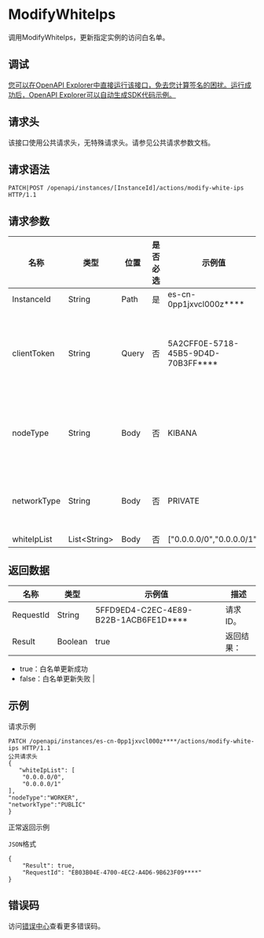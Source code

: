 # ModifyWhiteIps

调用ModifyWhiteIps，更新指定实例的访问白名单。

## 调试

[您可以在OpenAPI Explorer中直接运行该接口，免去您计算签名的困扰。运行成功后，OpenAPI Explorer可以自动生成SDK代码示例。](https://api.aliyun.com/#product=elasticsearch&api=ModifyWhiteIps&type=ROA&version=2017-06-13)

## 请求头

该接口使用公共请求头，无特殊请求头。请参见公共请求参数文档。

## 请求语法

```
PATCH|POST /openapi/instances/[InstanceId]/actions/modify-white-ips HTTP/1.1
```

## 请求参数

|名称|类型|位置|是否必选|示例值|描述|
|--|--|--|----|---|--|
|InstanceId|String|Path|是|es-cn-0pp1jxvcl000z\*\*\*\*|实例ID。 |
|clientToken|String|Query|否|5A2CFF0E-5718-45B5-9D4D-70B3FF\*\*\*\*|用于保证请求的幂等性。由客户端生成该参数值，要保证在不同请求间唯一，最大不超过64个ASCII字符。 |
|nodeType|String|Body|否|KIBANA|集群类型。可选值：WORKER（Elasticsearch集群）、KIBANA（Kibana集群）。 |
|networkType|String|Body|否|PRIVATE|网络类型。可选值：PRIVATE（私网）、PUBLIC（公网）。 |
|whiteIpList|List<String\>|Body|否|\["0.0.0.0/0","0.0.0.0/1"\]|白名单列表。 |

## 返回数据

|名称|类型|示例值|描述|
|--|--|---|--|
|RequestId|String|5FFD9ED4-C2EC-4E89-B22B-1ACB6FE1D\*\*\*\*|请求ID。 |
|Result|Boolean|true|返回结果：

 -   true：白名单更新成功
-   false：白名单更新失败 |

## 示例

请求示例

```
PATCH /openapi/instances/es-cn-0pp1jxvcl000z****/actions/modify-white-ips HTTP/1.1
公共请求头
{
   "whiteIpList": [
    "0.0.0.0/0",
    "0.0.0.0/1"
],
"nodeType":"WORKER",
"networkType":"PUBLIC"
}
```

正常返回示例

`JSON`格式

```
{
	"Result": true,
	"RequestId": "EB03B04E-4700-4EC2-A4D6-9B623F09****"
}
```

## 错误码

访问[错误中心](https://error-center.alibabacloud.com/status/product/elasticsearch)查看更多错误码。

